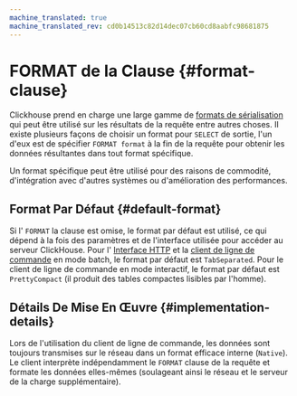 ```yaml
---
machine_translated: true
machine_translated_rev: cd0b14513c82d14dec07cb60cd8aabfc98681875
---
```


# FORMAT de la Clause {#format-clause}

Clickhouse prend en charge une large gamme de [formats de sérialisation](../../../interfaces/formats.md) qui peut être utilisé sur les résultats de la requête entre autres choses. Il existe plusieurs façons de choisir un format pour `SELECT` de sortie, l'un d'eux est de spécifier `FORMAT format` à la fin de la requête pour obtenir les données résultantes dans tout format spécifique.

Un format spécifique peut être utilisé pour des raisons de commodité, d'intégration avec d'autres systèmes ou d'amélioration des performances.

## Format Par Défaut {#default-format}

Si l' `FORMAT` la clause est omise, le format par défaut est utilisé, ce qui dépend à la fois des paramètres et de l'interface utilisée pour accéder au serveur ClickHouse. Pour l' [Interface HTTP](../../../interfaces/http.md) et la [client de ligne de commande](../../../interfaces/cli.md) en mode batch, le format par défaut est `TabSeparated`. Pour le client de ligne de commande en mode interactif, le format par défaut est `PrettyCompact` (il produit des tables compactes lisibles par l'homme).

## Détails De Mise En Œuvre {#implementation-details}

Lors de l'utilisation du client de ligne de commande, les données sont toujours transmises sur le réseau dans un format efficace interne (`Native`). Le client interprète indépendamment le `FORMAT` clause de la requête et formate les données elles-mêmes (soulageant ainsi le réseau et le serveur de la charge supplémentaire).
